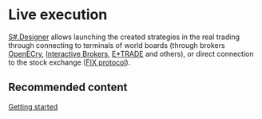 # Live execution

[S\#.Designer](Designer.md) allows launching the created strategies in the real trading through connecting to terminals of world boards (through brokers [OpenECry](OEC.md), [Interactive Brokers](IB.md), [E\*TRADE](ETrade.md) and others), or direct connection to the stock exchange ([FIX protocol](Fix.md)). 

## Recommended content

[Getting started](Designer_Add_strategy_Live_trade.md)
